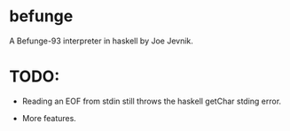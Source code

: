 befunge
=======

A Befunge-93 interpreter in haskell by Joe Jevnik.


TODO:
=====

- Reading an EOF from stdin still throws the haskell getChar stding error.

- More features.
